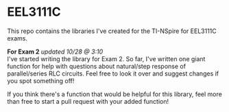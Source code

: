 # EEL3111C
This repo contains the libraries I've created for the TI-NSpire for EEL3111C exams.

**For Exam 2** _updated 10/28 @ 3:10_<br>
I've started writing the library for Exam 2. So far, I've written one giant function for help with questions about natural/step response of parallel/series RLC circuits. Feel free to look it over and suggest changes if you spot something off!

If you think there's a function that would be helpful for this library, feel more than free to start a pull request with your added function!
